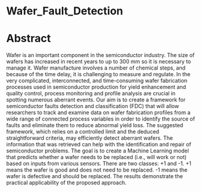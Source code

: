 # Wafer_Fault_Detection
# Abstract


 Wafer is an important component in the semiconductor industry. The size of wafers has increased in recent years to up to 300 mm so it is necessary to manage it. Wafer manufacture involves a number of chemical steps, and because of the time delay, it is challenging to measure and regulate. In the very complicated, interconnected, and time-consuming wafer fabrication processes used in semiconductor production for yield enhancement and quality control, process monitoring and profile analysis are crucial in spotting numerous aberrant events. Our aim is to create a framework for semiconductor faults detection and classification (FDC) that will allow researchers to track and examine data on wafer fabrication profiles from a wide range of connected process variables in order to identify the source of faults and eliminate them to reduce abnormal yield loss. The suggested framework, which relies on a controlled limit and the deduced straightforward criteria, may efficiently detect aberrant wafers. The information that was retrieved can help with the identification and repair of semiconductor problems. The goal is to create a Machine Learning model that predicts whether a wafer needs to be replaced (i.e., will work or not) based on inputs from various sensors. There are two classes: +1 and -1. +1 means the wafer is good and does not need to be replaced. -1 means the wafer is defective and should be replaced. The results demonstrate the practical applicability of the proposed approach.
